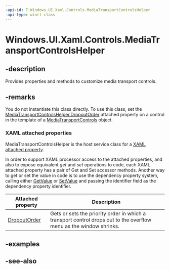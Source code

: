 ```yaml
---
-api-id: T:Windows.UI.Xaml.Controls.MediaTransportControlsHelper
-api-type: winrt class
---
```


<!-- Class syntax.
public class MediaTransportControlsHelper : Windows.UI.Xaml.Controls.IMediaTransportControlsHelper
-->

# Windows.UI.Xaml.Controls.MediaTransportControlsHelper

## -description
Provides properties and methods to customize media transport controls.


## -remarks
You do not instantiate this class directly. To use this class, set the [MediaTransportControlsHelper.DropoutOrder](mediatransportcontrolshelper_dropoutorder.md) attached property on a control in the template of a [MediaTransportControls](mediatransportcontrols.md) object.

### XAML attached properties

MediaTransportControlsHelper is the host service class for a [XAML attached property](/windows/uwp/xaml-platform/attached-properties-overview).

In order to support XAML processor access to the attached properties, and also to expose equivalent _get_ and _set_ operations to code, each XAML attached property has a pair of Get and Set accessor methods. Another way to get or set the value in code is to use the dependency property system, calling either [GetValue](../windows.ui.xaml/dependencyobject_getvalue_1188551207.md) or [SetValue](../windows.ui.xaml/dependencyobject_setvalue_52578133.md) and passing the identifier field as the dependency property identifier.

| Attached property | Description |
| - | - |
| [DropoutOrder](mediatransportcontrolshelper_dropoutorder.md) | Gets or sets the priority order in which a transport control drops out to the overflow menu as the window shrinks. |

## -examples

## -see-also
